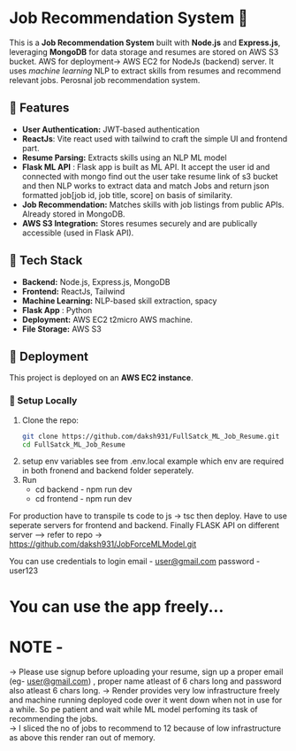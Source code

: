 # Job Recommendation System 🚀

This is a **Job Recommendation System** built with **Node.js** and **Express.js**, leveraging **MongoDB** for data storage and resumes are stored on AWS S3 bucket. 
AWS for deployment-> AWS EC2 for NodeJs (backend) server.  It uses *machine learning* NLP to extract skills from resumes and recommend relevant jobs.
Perosnal job recommendation system.

## 🌟 Features
- **User Authentication:** JWT-based authentication
- **ReactJs**: Vite react used with tailwind to craft the simple UI and frontend part.
- **Resume Parsing:** Extracts skills using an NLP ML model
- **Flask ML API** : Flask app is built as ML API. It accept the user id and connected with mongo find
  out the user take resume link of s3 bucket and then NLP works to extract data and match Jobs and return json
  formatted job[job id, job title, score] on basis of similarity.  
- **Job Recommendation:** Matches skills with job listings from public APIs. Already stored in MongoDB.
- **AWS S3 Integration:** Stores resumes securely and are publically accessible (used in Flask API).  

## 📂 Tech Stack
- **Backend:** Node.js, Express.js, MongoDB
- **Frontend:** ReactJs, Tailwind 
- **Machine Learning:** NLP-based skill extraction, spacy
- **Flask App** : Python
- **Deployment:** AWS EC2 t2micro AWS machine.
- **File Storage:** AWS S3

## 🚀 Deployment
This project is deployed on an **AWS EC2 instance**.

### 🔧 Setup Locally
1. Clone the repo:
   ```bash
   git clone https://github.com/daksh931/FullSatck_ML_Job_Resume.git
   cd FullSatck_ML_Job_Resume
2. setup env variables see from .env.local example which env are required in both fronend and backend folder seperately.
3. Run
   - cd backend -
     npm run dev
   - cd frontend -
     npm run dev

For production have to transpile ts code to js -> tsc 
then deploy.
Have to use seperate servers for frontend and backend.
Finally FLASK API on different server --> refer to repo -> https://github.com/daksh931/JobForceMLModel.git 


You can use credentials to login 
email - user@gmail.com
password - user123


# You can use the app freely...  
# NOTE -
-> Please use signup before uploading your resume, sign up a proper email (eg- user@gmail.com) , proper name atleast of 6 chars long
   and password also atleast 6 chars long. 
-> Render provides very low infrastructure freely and machine running deployed code over it went down when not in use for a while.
       So pe patient and wait while ML model perfoming its task of recommending the jobs.  
-> I sliced the no of jobs to recommend to 12 because of low infrastructure as above this render ran out of memory.
